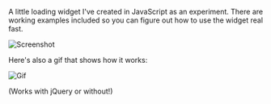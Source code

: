 A little loading widget I've created in JavaScript as an experiment. 
There are working examples included so you can figure out how to use the widget real fast.

![Screenshot](https://github.com/Dusan-Dimitric/loading-bar.js/blob/master/examples/example1/ss1.png)

Here's also a gif that shows how it works:

![Gif](https://github.com/Dusan-Dimitric/loading-bar.js/blob/master/examples/examples.gif)

(Works with jQuery or without!)